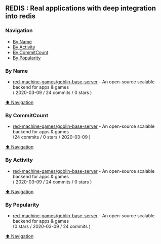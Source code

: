 ## REDIS : Real applications with deep integration into redis


### Navigation

- [By Name](#by-name)
- [By Activity](#by-activity)
- [By CommitCount](#by-commitcount)
- [By Popularity](#by-popularity)

### By Name
<!-- PROJECTS_LIST -->
- [red-machine-games/goblin-base-server](https://github.com/red-machine-games/goblin-base-server) - An open-source scalable backend for apps & games <br/> ( 2020-03-09 / 24 commits / 0 stars )
<!-- /PROJECTS_LIST -->

[⬆ Navigation](#navigation)

### By CommitCount
<!-- COMMITCOUNT_LIST -->
- [red-machine-games/goblin-base-server](https://github.com/red-machine-games/goblin-base-server) - An open-source scalable backend for apps & games <br/> (24 commits / 0 stars / 2020-03-09 )
<!-- /COMMITCOUNT_LIST -->
[⬆ Navigation](#navigation)

### By Activity
<!-- ACTIVITY_LIST -->
- [red-machine-games/goblin-base-server](https://github.com/red-machine-games/goblin-base-server) - An open-source scalable backend for apps & games <br/> ( 2020-03-09 / 24 commits / 0 stars )
<!-- /ACTIVITY_LIST -->

[⬆ Navigation](#navigation)

### By Popularity
<!-- POPULARITY_LIST -->
- [red-machine-games/goblin-base-server](https://github.com/red-machine-games/goblin-base-server) - An open-source scalable backend for apps & games <br/> (0 stars / 2020-03-09 / 24 commits )
<!-- /POPULARITY_LIST -->

[⬆ Navigation](#navigation)
